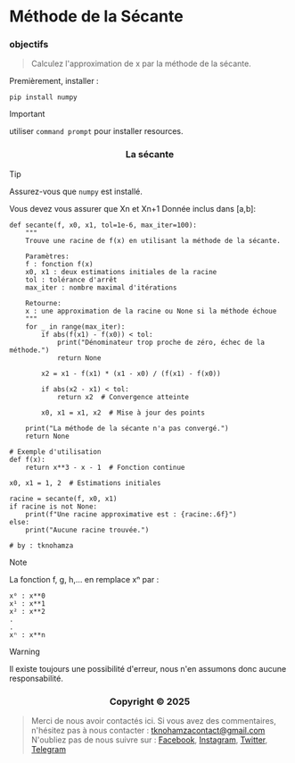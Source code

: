 # Méthode de la Sécante


### <a name="objectifs"></a> objectifs


> Calculez l'approximation de x par la méthode de la sécante.


Premièrement, installer :


```shell
pip install numpy
```

> [!IMPORTANT]
> utiliser `command prompt` pour installer resources.


</p>
<h3 align="center">La sécante</h3>
<p align="center">
</p>

> [!TIP]
> Assurez-vous que `numpy` est installé.

Vous devez vous assurer que Xn et Xn+1 Donnée inclus dans [a,b]:

```shell
def secante(f, x0, x1, tol=1e-6, max_iter=100):
    """
    Trouve une racine de f(x) en utilisant la méthode de la sécante.
    
    Paramètres:
    f : fonction f(x)
    x0, x1 : deux estimations initiales de la racine
    tol : tolérance d'arrêt
    max_iter : nombre maximal d'itérations
    
    Retourne:
    x : une approximation de la racine ou None si la méthode échoue
    """
    for _ in range(max_iter):
        if abs(f(x1) - f(x0)) < tol:
            print("Dénominateur trop proche de zéro, échec de la méthode.")
            return None
        
        x2 = x1 - f(x1) * (x1 - x0) / (f(x1) - f(x0))
        
        if abs(x2 - x1) < tol:
            return x2  # Convergence atteinte
        
        x0, x1 = x1, x2  # Mise à jour des points
    
    print("La méthode de la sécante n'a pas convergé.")
    return None

# Exemple d'utilisation
def f(x):
    return x**3 - x - 1  # Fonction continue

x0, x1 = 1, 2  # Estimations initiales

racine = secante(f, x0, x1)
if racine is not None:
    print(f"Une racine approximative est : {racine:.6f}")
else:
    print("Aucune racine trouvée.")

# by : tknohamza
```

> [!NOTE]
La fonction f, g, h,... en remplace xⁿ par :
```
x⁰ : x**0
x¹ : x**1
x² : x**2
.
.
xⁿ : x**n
```

> [!WARNING]
> Il existe toujours une possibilité d'erreur, nous n'en assumons donc aucune responsabilité.

</p>
<h3 align="center">Copyright © 2025</h3>
<p align="center">
</p>

> Merci de nous avoir contactés ici. Si vous avez des commentaires, n'hésitez pas à nous contacter :
tknohamzacontact@gmail.com
N'oubliez pas de nous suivre sur :
<a href="https://facebook.com/tknohamza">Facebook</a>, <a href="https://instagram.com/r/tknohamza">Instagram</a>, <a href="https://twitter.com/tknohamza">Twitter</a>, <a href="https://t.me/tknohamzachannel">Telegram</a>
